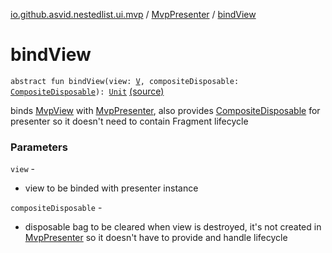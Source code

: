 [io.github.asvid.nestedlist.ui.mvp](../index.md) / [MvpPresenter](index.md) / [bindView](./bind-view.md)

# bindView

`abstract fun bindView(view: `[`V`](index.md#V)`, compositeDisposable: `[`CompositeDisposable`](http://reactivex.io/RxJava/javadoc/io/reactivex/disposables/CompositeDisposable.html)`): `[`Unit`](https://kotlinlang.org/api/latest/jvm/stdlib/kotlin/-unit/index.html) [(source)](https://github.com/asvid/NestedList/tree/master/app/src/main/java/io/github/asvid/nestedlist/ui/mvp/MvpPresenter.kt#L16)

binds [MvpView](../-mvp-view.md) with [MvpPresenter](index.md), also provides [CompositeDisposable](http://reactivex.io/RxJava/javadoc/io/reactivex/disposables/CompositeDisposable.html) for presenter so it doesn't need to contain Fragment lifecycle

### Parameters

`view` -
* view to be binded with presenter instance

`compositeDisposable` -
* disposable bag to be cleared when view is destroyed, it's not created in [MvpPresenter](index.md) so it doesn't have to provide and handle lifecycle

